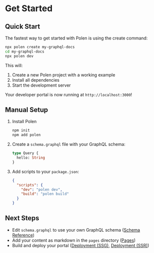 # Get Started

## Quick Start

The fastest way to get started with Polen is using the create command:

```sh
npx polen create my-graphql-docs
cd my-graphql-docs
npx polen dev
```

This will:

1. Create a new Polen project with a working example
2. Install all dependencies
3. Start the development server

Your developer portal is now running at `http://localhost:3000`!

## Manual Setup

1. Install Polen

   ```sh
   npm init
   npm add polen
   ```

1. Create a `schema.graphql` file with your GraphQL schema:

   ```graphql
   type Query {
     hello: String
   }
   ```

1. Add scripts to your `package.json`:

   ```json
   {
     "scripts": {
       "dev": "polen dev",
       "build": "polen build"
     }
   }
   ```

## Next Steps

- Edit `schema.graphql` to use your own GraphQL schema ([Schema Reference](/guides/features/schema-reference))
- Add your content as markdown in the `pages` directory ([Pages](/guides/features/pages))
- Build and deploy your portal ([Deployment (SSG)](/guides/deployment-ssg/overview), [Deployment (SSR)](/guides/deployment-ssr/overview))
